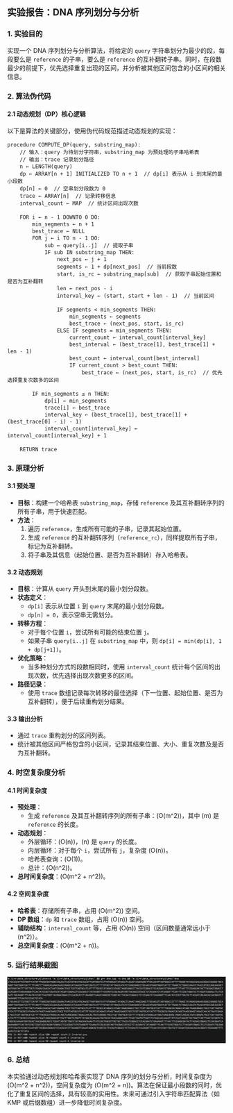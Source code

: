 ## 实验报告：DNA 序列划分与分析

### 1. 实验目的
实现一个 DNA 序列划分与分析算法，将给定的 `query` 字符串划分为最少的段，每段要么是 `reference` 的子串，要么是 `reference` 的互补翻转子串。同时，在段数最少的前提下，优先选择重复出现的区间，并分析被其他区间包含的小区间的相关信息。

### 2. 算法伪代码

#### 2.1 动态规划（DP）核心逻辑
以下是算法的关键部分，使用伪代码规范描述动态规划的实现：

```pseudocode
procedure COMPUTE_DP(query, substring_map):
    // 输入：query 为待划分字符串，substring_map 为预处理的子串哈希表
    // 输出：trace 记录划分路径
    n ← LENGTH(query)
    dp ← ARRAY[n + 1] INITIALIZED TO n + 1  // dp[i] 表示从 i 到末尾的最小段数
    dp[n] ← 0  // 空串划分段数为 0
    trace ← ARRAY[n]  // 记录转移信息
    interval_count ← MAP  // 统计区间出现次数

    FOR i ← n - 1 DOWNTO 0 DO:
        min_segments ← n + 1
        best_trace ← NULL
        FOR j ← i TO n - 1 DO:
            sub ← query[i..j]  // 提取子串
            IF sub IN substring_map THEN:
                next_pos ← j + 1
                segments ← 1 + dp[next_pos]  // 当前段数
                start, is_rc ← substring_map[sub]  // 获取子串起始位置和是否为互补翻转
                len ← next_pos - i
                interval_key ← (start, start + len - 1)  // 当前区间

                IF segments < min_segments THEN:
                    min_segments ← segments
                    best_trace ← (next_pos, start, is_rc)
                ELSE IF segments = min_segments THEN:
                    current_count ← interval_count[interval_key]
                    best_interval ← (best_trace[1], best_trace[1] + len - 1)
                    best_count ← interval_count[best_interval]
                    IF current_count > best_count THEN:
                        best_trace ← (next_pos, start, is_rc)  // 优先选择重复次数多的区间

        IF min_segments ≤ n THEN:
            dp[i] ← min_segments
            trace[i] ← best_trace
            interval_key ← (best_trace[1], best_trace[1] + (best_trace[0] - i) - 1)
            interval_count[interval_key] ← interval_count[interval_key] + 1

    RETURN trace
```

### 3. 原理分析

#### 3.1 预处理
- **目标**：构建一个哈希表 `substring_map`，存储 `reference` 及其互补翻转序列的所有子串，用于快速匹配。
- **方法**：
  1. 遍历 `reference`，生成所有可能的子串，记录其起始位置。
  2. 生成 `reference` 的互补翻转序列（`reference_rc`），同样提取所有子串，标记为互补翻转。
  3. 将子串及其信息（起始位置、是否为互补翻转）存入哈希表。

#### 3.2 动态规划
- **目标**：计算从 `query` 开头到末尾的最小划分段数。
- **状态定义**：
  - `dp[i]` 表示从位置 `i` 到 `query` 末尾的最小划分段数。
  - `dp[n] = 0`，表示空串无需划分。
- **转移方程**：
  - 对于每个位置 `i`，尝试所有可能的结束位置 `j`。
  - 如果子串 `query[i..j]` 在 `substring_map` 中，则 `dp[i] = min(dp[i], 1 + dp[j+1])`。
- **优化策略**：
  - 当多种划分方式的段数相同时，使用 `interval_count` 统计每个区间的出现次数，优先选择出现次数更多的区间。
- **路径记录**：
  - 使用 `trace` 数组记录每次转移的最佳选择（下一位置、起始位置、是否为互补翻转），便于后续重构划分结果。

#### 3.3 输出分析
- 通过 `trace` 重构划分的区间列表。
- 统计被其他区间严格包含的小区间，记录其结束位置、大小、重复次数及是否为互补翻转。

### 4. 时空复杂度分析

#### 4.1 时间复杂度
- **预处理**：
  - 生成 `reference` 及其互补翻转序列的所有子串：\(O(m^2)\)，其中 \(m\) 是 `reference` 的长度。
- **动态规划**：
  - 外层循环：\(O(n)\)，\(n\) 是 `query` 的长度。
  - 内层循环：对于每个 `i`，尝试所有 `j`，复杂度 \(O(n)\)。
  - 哈希表查询：\(O(1)\)。
  - 总计：\(O(n^2)\)。
- **总时间复杂度**：\(O(m^2 + n^2)\)。

#### 4.2 空间复杂度
- **哈希表**：存储所有子串，占用 \(O(m^2)\) 空间。
- **DP 数组**：`dp` 和 `trace` 数组，占用 \(O(n)\) 空间。
- **辅助结构**：`interval_count` 等，占用 \(O(n)\) 空间（区间数量通常远小于 \(n^2\)）。
- **总空间复杂度**：\(O(m^2 + n)\)。

### 5. 运行结果截图
![result](result.png)

### 6. 总结
本实验通过动态规划和哈希表实现了 DNA 序列的划分与分析，时间复杂度为 \(O(m^2 + n^2)\)，空间复杂度为 \(O(m^2 + n)\)。算法在保证最小段数的同时，优化了重复区间的选择，具有较高的实用性。未来可通过引入字符串匹配算法（如 KMP 或后缀数组）进一步降低时间复杂度。

